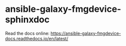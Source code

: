# ansible-galaxy-fmgdevice-sphinxdoc

Read the docs online: https://ansible-galaxy-fmgdevice-docs.readthedocs.io/en/latest/

